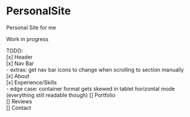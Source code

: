 # PersonalSite
Personal Site for me

Work in progress

TODO:\
[x] Header\
[x] Nav Bar\
    - extras: get nav bar icons to change when scrolling to section manually\
[x] About\
[x] Experience/Skills\
    - edge case: container format gets skewed in tablet horizontal mode (everything still readable though)
[] Portfolio\
[] Reviews\
[] Contact